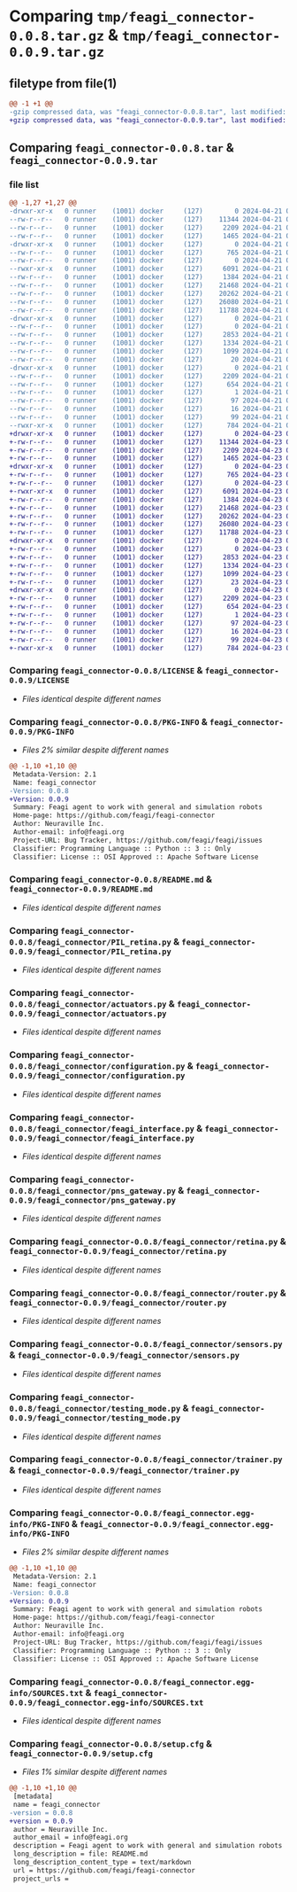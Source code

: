 # Comparing `tmp/feagi_connector-0.0.8.tar.gz` & `tmp/feagi_connector-0.0.9.tar.gz`

## filetype from file(1)

```diff
@@ -1 +1 @@
-gzip compressed data, was "feagi_connector-0.0.8.tar", last modified: Sun Apr 21 00:14:01 2024, max compression
+gzip compressed data, was "feagi_connector-0.0.9.tar", last modified: Tue Apr 23 00:26:10 2024, max compression
```

## Comparing `feagi_connector-0.0.8.tar` & `feagi_connector-0.0.9.tar`

### file list

```diff
@@ -1,27 +1,27 @@
-drwxr-xr-x   0 runner    (1001) docker     (127)        0 2024-04-21 00:14:01.174907 feagi_connector-0.0.8/
--rw-r--r--   0 runner    (1001) docker     (127)    11344 2024-04-21 00:13:42.000000 feagi_connector-0.0.8/LICENSE
--rw-r--r--   0 runner    (1001) docker     (127)     2209 2024-04-21 00:14:01.174907 feagi_connector-0.0.8/PKG-INFO
--rw-r--r--   0 runner    (1001) docker     (127)     1465 2024-04-21 00:13:42.000000 feagi_connector-0.0.8/README.md
-drwxr-xr-x   0 runner    (1001) docker     (127)        0 2024-04-21 00:14:01.174907 feagi_connector-0.0.8/feagi_connector/
--rw-r--r--   0 runner    (1001) docker     (127)      765 2024-04-21 00:13:42.000000 feagi_connector-0.0.8/feagi_connector/PIL_retina.py
--rw-r--r--   0 runner    (1001) docker     (127)        0 2024-04-21 00:13:42.000000 feagi_connector-0.0.8/feagi_connector/__init__.py
--rwxr-xr-x   0 runner    (1001) docker     (127)     6091 2024-04-21 00:13:42.000000 feagi_connector-0.0.8/feagi_connector/actuators.py
--rw-r--r--   0 runner    (1001) docker     (127)     1384 2024-04-21 00:13:42.000000 feagi_connector-0.0.8/feagi_connector/configuration.py
--rw-r--r--   0 runner    (1001) docker     (127)    21468 2024-04-21 00:13:42.000000 feagi_connector-0.0.8/feagi_connector/feagi_interface.py
--rw-r--r--   0 runner    (1001) docker     (127)    20262 2024-04-21 00:13:42.000000 feagi_connector-0.0.8/feagi_connector/pns_gateway.py
--rw-r--r--   0 runner    (1001) docker     (127)    26080 2024-04-21 00:13:42.000000 feagi_connector-0.0.8/feagi_connector/retina.py
--rw-r--r--   0 runner    (1001) docker     (127)    11788 2024-04-21 00:13:42.000000 feagi_connector-0.0.8/feagi_connector/router.py
-drwxr-xr-x   0 runner    (1001) docker     (127)        0 2024-04-21 00:14:01.174907 feagi_connector-0.0.8/feagi_connector/sensorimotor/
--rw-r--r--   0 runner    (1001) docker     (127)        0 2024-04-21 00:13:42.000000 feagi_connector-0.0.8/feagi_connector/sensorimotor/__init__.py
--rw-r--r--   0 runner    (1001) docker     (127)     2853 2024-04-21 00:13:42.000000 feagi_connector-0.0.8/feagi_connector/sensors.py
--rw-r--r--   0 runner    (1001) docker     (127)     1334 2024-04-21 00:13:42.000000 feagi_connector-0.0.8/feagi_connector/testing_mode.py
--rw-r--r--   0 runner    (1001) docker     (127)     1099 2024-04-21 00:13:42.000000 feagi_connector-0.0.8/feagi_connector/trainer.py
--rw-r--r--   0 runner    (1001) docker     (127)       20 2024-04-21 00:13:43.000000 feagi_connector-0.0.8/feagi_connector/version.py
-drwxr-xr-x   0 runner    (1001) docker     (127)        0 2024-04-21 00:14:01.174907 feagi_connector-0.0.8/feagi_connector.egg-info/
--rw-r--r--   0 runner    (1001) docker     (127)     2209 2024-04-21 00:14:01.000000 feagi_connector-0.0.8/feagi_connector.egg-info/PKG-INFO
--rw-r--r--   0 runner    (1001) docker     (127)      654 2024-04-21 00:14:01.000000 feagi_connector-0.0.8/feagi_connector.egg-info/SOURCES.txt
--rw-r--r--   0 runner    (1001) docker     (127)        1 2024-04-21 00:14:01.000000 feagi_connector-0.0.8/feagi_connector.egg-info/dependency_links.txt
--rw-r--r--   0 runner    (1001) docker     (127)       97 2024-04-21 00:14:01.000000 feagi_connector-0.0.8/feagi_connector.egg-info/requires.txt
--rw-r--r--   0 runner    (1001) docker     (127)       16 2024-04-21 00:14:01.000000 feagi_connector-0.0.8/feagi_connector.egg-info/top_level.txt
--rw-r--r--   0 runner    (1001) docker     (127)       99 2024-04-21 00:13:42.000000 feagi_connector-0.0.8/pyproject.toml
--rwxr-xr-x   0 runner    (1001) docker     (127)      784 2024-04-21 00:14:01.174907 feagi_connector-0.0.8/setup.cfg
+drwxr-xr-x   0 runner    (1001) docker     (127)        0 2024-04-23 00:26:10.001754 feagi_connector-0.0.9/
+-rw-r--r--   0 runner    (1001) docker     (127)    11344 2024-04-23 00:25:59.000000 feagi_connector-0.0.9/LICENSE
+-rw-r--r--   0 runner    (1001) docker     (127)     2209 2024-04-23 00:26:10.001754 feagi_connector-0.0.9/PKG-INFO
+-rw-r--r--   0 runner    (1001) docker     (127)     1465 2024-04-23 00:25:59.000000 feagi_connector-0.0.9/README.md
+drwxr-xr-x   0 runner    (1001) docker     (127)        0 2024-04-23 00:26:09.997754 feagi_connector-0.0.9/feagi_connector/
+-rw-r--r--   0 runner    (1001) docker     (127)      765 2024-04-23 00:25:59.000000 feagi_connector-0.0.9/feagi_connector/PIL_retina.py
+-rw-r--r--   0 runner    (1001) docker     (127)        0 2024-04-23 00:25:59.000000 feagi_connector-0.0.9/feagi_connector/__init__.py
+-rwxr-xr-x   0 runner    (1001) docker     (127)     6091 2024-04-23 00:25:59.000000 feagi_connector-0.0.9/feagi_connector/actuators.py
+-rw-r--r--   0 runner    (1001) docker     (127)     1384 2024-04-23 00:25:59.000000 feagi_connector-0.0.9/feagi_connector/configuration.py
+-rw-r--r--   0 runner    (1001) docker     (127)    21468 2024-04-23 00:25:59.000000 feagi_connector-0.0.9/feagi_connector/feagi_interface.py
+-rw-r--r--   0 runner    (1001) docker     (127)    20262 2024-04-23 00:25:59.000000 feagi_connector-0.0.9/feagi_connector/pns_gateway.py
+-rw-r--r--   0 runner    (1001) docker     (127)    26080 2024-04-23 00:25:59.000000 feagi_connector-0.0.9/feagi_connector/retina.py
+-rw-r--r--   0 runner    (1001) docker     (127)    11788 2024-04-23 00:25:59.000000 feagi_connector-0.0.9/feagi_connector/router.py
+drwxr-xr-x   0 runner    (1001) docker     (127)        0 2024-04-23 00:26:09.997754 feagi_connector-0.0.9/feagi_connector/sensorimotor/
+-rw-r--r--   0 runner    (1001) docker     (127)        0 2024-04-23 00:25:59.000000 feagi_connector-0.0.9/feagi_connector/sensorimotor/__init__.py
+-rw-r--r--   0 runner    (1001) docker     (127)     2853 2024-04-23 00:25:59.000000 feagi_connector-0.0.9/feagi_connector/sensors.py
+-rw-r--r--   0 runner    (1001) docker     (127)     1334 2024-04-23 00:25:59.000000 feagi_connector-0.0.9/feagi_connector/testing_mode.py
+-rw-r--r--   0 runner    (1001) docker     (127)     1099 2024-04-23 00:25:59.000000 feagi_connector-0.0.9/feagi_connector/trainer.py
+-rw-r--r--   0 runner    (1001) docker     (127)       23 2024-04-23 00:26:00.000000 feagi_connector-0.0.9/feagi_connector/version.py
+drwxr-xr-x   0 runner    (1001) docker     (127)        0 2024-04-23 00:26:10.001754 feagi_connector-0.0.9/feagi_connector.egg-info/
+-rw-r--r--   0 runner    (1001) docker     (127)     2209 2024-04-23 00:26:09.000000 feagi_connector-0.0.9/feagi_connector.egg-info/PKG-INFO
+-rw-r--r--   0 runner    (1001) docker     (127)      654 2024-04-23 00:26:09.000000 feagi_connector-0.0.9/feagi_connector.egg-info/SOURCES.txt
+-rw-r--r--   0 runner    (1001) docker     (127)        1 2024-04-23 00:26:09.000000 feagi_connector-0.0.9/feagi_connector.egg-info/dependency_links.txt
+-rw-r--r--   0 runner    (1001) docker     (127)       97 2024-04-23 00:26:09.000000 feagi_connector-0.0.9/feagi_connector.egg-info/requires.txt
+-rw-r--r--   0 runner    (1001) docker     (127)       16 2024-04-23 00:26:09.000000 feagi_connector-0.0.9/feagi_connector.egg-info/top_level.txt
+-rw-r--r--   0 runner    (1001) docker     (127)       99 2024-04-23 00:25:59.000000 feagi_connector-0.0.9/pyproject.toml
+-rwxr-xr-x   0 runner    (1001) docker     (127)      784 2024-04-23 00:26:10.001754 feagi_connector-0.0.9/setup.cfg
```

### Comparing `feagi_connector-0.0.8/LICENSE` & `feagi_connector-0.0.9/LICENSE`

 * *Files identical despite different names*

### Comparing `feagi_connector-0.0.8/PKG-INFO` & `feagi_connector-0.0.9/PKG-INFO`

 * *Files 2% similar despite different names*

```diff
@@ -1,10 +1,10 @@
 Metadata-Version: 2.1
 Name: feagi_connector
-Version: 0.0.8
+Version: 0.0.9
 Summary: Feagi agent to work with general and simulation robots
 Home-page: https://github.com/feagi/feagi-connector
 Author: Neuraville Inc.
 Author-email: info@feagi.org
 Project-URL: Bug Tracker, https://github.com/feagi/feagi/issues
 Classifier: Programming Language :: Python :: 3 :: Only
 Classifier: License :: OSI Approved :: Apache Software License
```

### Comparing `feagi_connector-0.0.8/README.md` & `feagi_connector-0.0.9/README.md`

 * *Files identical despite different names*

### Comparing `feagi_connector-0.0.8/feagi_connector/PIL_retina.py` & `feagi_connector-0.0.9/feagi_connector/PIL_retina.py`

 * *Files identical despite different names*

### Comparing `feagi_connector-0.0.8/feagi_connector/actuators.py` & `feagi_connector-0.0.9/feagi_connector/actuators.py`

 * *Files identical despite different names*

### Comparing `feagi_connector-0.0.8/feagi_connector/configuration.py` & `feagi_connector-0.0.9/feagi_connector/configuration.py`

 * *Files identical despite different names*

### Comparing `feagi_connector-0.0.8/feagi_connector/feagi_interface.py` & `feagi_connector-0.0.9/feagi_connector/feagi_interface.py`

 * *Files identical despite different names*

### Comparing `feagi_connector-0.0.8/feagi_connector/pns_gateway.py` & `feagi_connector-0.0.9/feagi_connector/pns_gateway.py`

 * *Files identical despite different names*

### Comparing `feagi_connector-0.0.8/feagi_connector/retina.py` & `feagi_connector-0.0.9/feagi_connector/retina.py`

 * *Files identical despite different names*

### Comparing `feagi_connector-0.0.8/feagi_connector/router.py` & `feagi_connector-0.0.9/feagi_connector/router.py`

 * *Files identical despite different names*

### Comparing `feagi_connector-0.0.8/feagi_connector/sensors.py` & `feagi_connector-0.0.9/feagi_connector/sensors.py`

 * *Files identical despite different names*

### Comparing `feagi_connector-0.0.8/feagi_connector/testing_mode.py` & `feagi_connector-0.0.9/feagi_connector/testing_mode.py`

 * *Files identical despite different names*

### Comparing `feagi_connector-0.0.8/feagi_connector/trainer.py` & `feagi_connector-0.0.9/feagi_connector/trainer.py`

 * *Files identical despite different names*

### Comparing `feagi_connector-0.0.8/feagi_connector.egg-info/PKG-INFO` & `feagi_connector-0.0.9/feagi_connector.egg-info/PKG-INFO`

 * *Files 2% similar despite different names*

```diff
@@ -1,10 +1,10 @@
 Metadata-Version: 2.1
 Name: feagi_connector
-Version: 0.0.8
+Version: 0.0.9
 Summary: Feagi agent to work with general and simulation robots
 Home-page: https://github.com/feagi/feagi-connector
 Author: Neuraville Inc.
 Author-email: info@feagi.org
 Project-URL: Bug Tracker, https://github.com/feagi/feagi/issues
 Classifier: Programming Language :: Python :: 3 :: Only
 Classifier: License :: OSI Approved :: Apache Software License
```

### Comparing `feagi_connector-0.0.8/feagi_connector.egg-info/SOURCES.txt` & `feagi_connector-0.0.9/feagi_connector.egg-info/SOURCES.txt`

 * *Files identical despite different names*

### Comparing `feagi_connector-0.0.8/setup.cfg` & `feagi_connector-0.0.9/setup.cfg`

 * *Files 1% similar despite different names*

```diff
@@ -1,10 +1,10 @@
 [metadata]
 name = feagi_connector
-version = 0.0.8
+version = 0.0.9
 author = Neuraville Inc.
 author_email = info@feagi.org
 description = Feagi agent to work with general and simulation robots
 long_description = file: README.md
 long_description_content_type = text/markdown
 url = https://github.com/feagi/feagi-connector
 project_urls =
```

